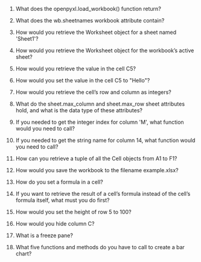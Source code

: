 1. What does the openpyxl.load_workbook() function return?

2. What does the wb.sheetnames workbook attribute contain?

3. How would you retrieve the Worksheet object for a sheet named 'Sheet1'?

4. How would you retrieve the Worksheet object for the workbook’s active sheet?

5. How would you retrieve the value in the cell C5?

6. How would you set the value in the cell C5 to "Hello"?

7. How would you retrieve the cell’s row and column as integers?

8. What do the sheet.max_column and sheet.max_row sheet attributes hold, and what is the data type of these attributes?

9. If you needed to get the integer index for column 'M', what function would you need to call?

10. If you needed to get the string name for column 14, what function would you need to call?

11. How can you retrieve a tuple of all the Cell objects from A1 to F1?

12. How would you save the workbook to the filename example.xlsx?

13. How do you set a formula in a cell?

14. If you want to retrieve the result of a cell’s formula instead of the cell’s formula itself, what must you do first?

15. How would you set the height of row 5 to 100?

16. How would you hide column C?

17. What is a freeze pane?

18. What five functions and methods do you have to call to create a bar chart?
